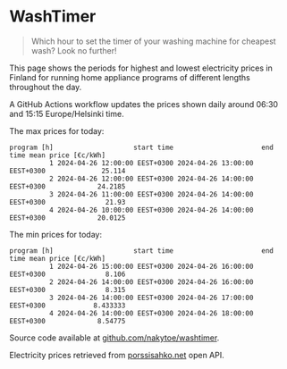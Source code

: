 
# WashTimer

> Which hour to set the timer of your washing machine for cheapest wash? Look no further!

This page shows the periods for highest and lowest electricity prices in Finland 
for running home appliance programs of different lengths throughout the day. 

A GitHub Actions workflow updates the prices shown daily around 06:30 and 15:15 Europe/Helsinki time.

The max prices for today:

	program [h]                    start time                      end time mean price [€c/kWh]
	          1 2024-04-26 12:00:00 EEST+0300 2024-04-26 13:00:00 EEST+0300              25.114
	          2 2024-04-26 12:00:00 EEST+0300 2024-04-26 14:00:00 EEST+0300             24.2185
	          3 2024-04-26 11:00:00 EEST+0300 2024-04-26 14:00:00 EEST+0300               21.93
	          4 2024-04-26 10:00:00 EEST+0300 2024-04-26 14:00:00 EEST+0300             20.0125

The min prices for today:

	program [h]                    start time                      end time mean price [€c/kWh]
	          1 2024-04-26 15:00:00 EEST+0300 2024-04-26 16:00:00 EEST+0300               8.106
	          2 2024-04-26 14:00:00 EEST+0300 2024-04-26 16:00:00 EEST+0300               8.315
	          3 2024-04-26 14:00:00 EEST+0300 2024-04-26 17:00:00 EEST+0300            8.433333
	          4 2024-04-26 14:00:00 EEST+0300 2024-04-26 18:00:00 EEST+0300             8.54775


Source code available at [github.com/nakytoe/washtimer](https://github.com/nakytoe/washtimer).

Electricity prices retrieved from [porssisahko.net](https://porssisahko.net/api) open API.
